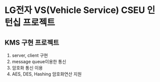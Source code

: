# LG전자 VS(Vehicle Service) CSEU 인턴십 프로젝트

## KMS 구현 프로젝트    
1. server, client 구현    
2. message queue이용한 통신    
3. 암호화 통신 이용    
4. AES, DES, Hashing 암호화연산 지원    

